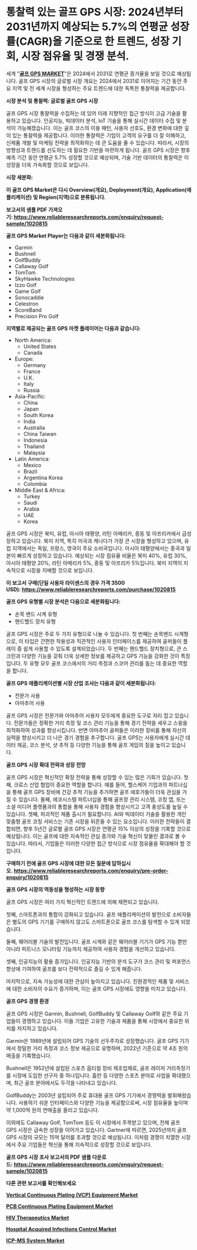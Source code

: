 <p><h1>통찰력 있는 골프 GPS 시장: 2024년부터 2031년까지 예상되는 5.7%의 연평균 성장률(CAGR)을 기준으로 한 트렌드, 성장 기회, 시장 점유율 및 경쟁 분석.</h1></p><p>세계 "<strong><a href="https://www.reliableresearchreports.com/golf-gps-r1020815?utm_campaign=106&utm_medium=8&utm_source=Github&utm_content=ia&utm_term=19122024&utm_id=golf-gps">골프 GPS MARKET</a></strong>"은 2024에서 2031로 연평균 증가율을 보일 것으로 예상됩니다. 골프 GPS 시장의 글로벌 시장 개요는 2024에서 2031로 이어지는 기간 동안 주요 지역 및 전 세계 시장을 형성하는 주요 트렌드에 대한 독특한 통찰력을 제공합니다.</p>
<p><strong>시장 분석 및 통찰력: 글로벌 골프 GPS 시장</strong></p>
<p><p>골프 GPS 시장 통찰력을 수집하는 데 있어 미래 지향적인 접근 방식이 고급 기술을 활용하고 있습니다. 인공지능, 빅데이터 분석, IoT 기술을 통해 실시간 데이터 수집 및 분석이 가능해졌습니다. 이는 골프 코스의 이용 패턴, 사용자 선호도, 환경 변화에 대한 깊이 있는 통찰력을 제공합니다. 이러한 통찰력은 기업이 고객의 요구를 더 잘 이해하고, 신제품 개발 및 마케팅 전략을 최적화하는 데 큰 도움을 줄 수 있습니다. 따라서, 시장의 방향성과 트렌드를 선도하는 데 필요한 기반을 마련하게 됩니다. 골프 GPS 시장은 향후 예측 기간 동안 연평균 5.7% 성장할 것으로 예상되며, 기술 기반 데이터의 통찰력은 이 성장을 더욱 가속화할 것으로 보입니다.</p><a href="%7CAUTHORITHY_DOMAIN_URL%7C?utm_campaign=106&utm_medium=8&utm_source=Github&utm_content=ia&utm_term=19122024&utm_id=golf-gps"></a></p>
<p><strong>시장 세분화:</strong></p>
<p><strong>이 골프 GPS Market은 다시 Overview(개요), Deployment(개요), Application(애플리케이션) 및 Region(지역)으로 분류됩니다.</strong></p>
<p><strong>보고서의 샘플 PDF 가져오기:&nbsp;<a href="https://www.reliableresearchreports.com/enquiry/request-sample/1020815?utm_campaign=106&utm_medium=8&utm_source=Github&utm_content=ia&utm_term=19122024&utm_id=golf-gps">https://www.reliableresearchreports.com/enquiry/request-sample/1020815</a></strong><strong></strong></p>
<p><strong>골프 GPS Market Player는 다음과 같이 세분화됩니다:</strong></p>
<p><ul><li>Garmin</li><li>Bushnell</li><li>GolfBuddy</li><li>Callaway Golf</li><li>TomTom</li><li>SkyHawke Technologies</li><li>Izzo Golf</li><li>Game Golf</li><li>Sonocaddie</li><li>Celestron</li><li>ScoreBand</li><li>Precision Pro Golf</li></ul></p>
<p><strong>지역별로 제공되는 골프 GPS 마켓 플레이어는 다음과 같습니다:</strong></p>
<p><ul>
    <li>
        North America:
        <ul>
            <li>United States</li>
            <li>Canada</li>
        </ul>
    </li>
    <li>
        Europe:
        <ul>
            <li>Germany</li>
            <li>France</li>
            <li>U.K.</li>
            <li>Italy</li>
            <li>Russia</li>
        </ul>
    </li>
    <li>
        Asia-Pacific:
        <ul>
            <li>China</li>
            <li>Japan</li>
            <li>South Korea</li>
            <li>India</li>
            <li>Australia</li>
            <li>China Taiwan</li>
            <li>Indonesia</li>
            <li>Thailand</li>
            <li>Malaysia</li>
        </ul>
    </li>
    <li>
        Latin America:
        <ul>
            <li>Mexico</li>
            <li>Brazil</li>
            <li>Argentina Korea</li>
            <li>Colombia</li>
        </ul>
    </li>
    <li>
        Middle East & Africa:
        <ul>
            <li>Turkey</li>
            <li>Saudi</li>
            <li>Arabia</li>
            <li>UAE</li>
            <li>Korea</li>
        </ul>
    </li>
    </ul></p>
<p><p>골프 GPS 시장은 북미, 유럽, 아시아 태평양, 라틴 아메리카, 중동 및 아프리카에서 급성장하고 있습니다. 북미 지역, 특히 미국과 캐나다가 가장 큰 시장을 형성하고 있으며, 유럽 지역에서는 독일, 프랑스, 영국이 주요 소비국입니다. 아시아 태평양에서는 중국과 일본이 빠르게 성장하고 있습니다. 예상되는 시장 점유율 비율은 북미 40%, 유럽 30%, 아시아 태평양 20%, 라틴 아메리카 5%, 중동 및 아프리카 5%입니다. 북미 지역이 지속적으로 시장을 지배할 것으로 보입니다.</p></p>
<p><strong>이 보고서 구매(단일 사용자 라이센스의 경우 가격 3500 USD):&nbsp;<a href="https://www.reliableresearchreports.com/purchase/1020815?utm_campaign=106&utm_medium=8&utm_source=Github&utm_content=ia&utm_term=19122024&utm_id=golf-gps">https://www.reliableresearchreports.com/purchase/1020815</a></strong></p>
<p><strong>골프 GPS 유형별 시장 분석은 다음으로 세분화됩니다:</strong></p>
<p><ul><li>손목 밴드 시계 유형</li><li>핸드헬드 장치 유형</li></ul></p>
<p><p>골프 GPS 시장은 주로 두 가지 유형으로 나눌 수 있습니다. 첫 번째는 손목밴드 시계형으로, 이 타입은 간편한 착용성과 직관적인 사용자 인터페이스를 제공하여 골퍼들이 플레이 중 쉽게 사용할 수 있도록 설계되었습니다. 두 번째는 핸드헬드 장치형으로, 큰 스크린과 다양한 기능을 갖춰 더욱 상세한 정보를 제공하고 GPS 기능을 강화한 것이 특징입니다. 두 유형 모두 골프 코스에서의 거리 측정과 스코어 관리를 돕는 데 중요한 역할을 합니다.</p></p>
<p><strong>골프 GPS 애플리케이션별 시장 산업 조사는 다음과 같이 세분화됩니다:</strong></p>
<p><ul><li>전문가 사용</li><li>아마추어 사용</li></ul></p>
<p><p>골프 GPS 시장은 전문가와 아마추어 사용자 모두에게 중요한 도구로 자리 잡고 있습니다. 전문가들은 정확한 거리 측정 및 코스 관리 기능을 통해 경기 전략을 세우고 스윙을 최적화하여 성과를 향상시킵니다. 반면 아마추어 골퍼들은 이러한 장비를 통해 자신의 실력을 향상시키고 더 나은 경기 경험을 추구합니다. 골프 GPS는 사용자에게 실시간 데이터 제공, 코스 분석, 샷 추적 등 다양한 기능을 통해 골프 게임의 질을 높이고 있습니다.</p></p>
<p><strong>골프 GPS 시장 확대 전략과 성장 전망</strong></p>
<p><p>골프 GPS 시장은 혁신적인 확장 전략을 통해 성장할 수 있는 많은 기회가 있습니다. 첫째, 크로스 산업 협업이 중요한 역할을 합니다. 예를 들어, 헬스케어 기업과의 파트너십을 통해 골프 GPS 장비에 건강 추적 기능을 추가하면 골프 애호가들이 더욱 관심을 가질 수 있습니다. 둘째, 에코시스템 파트너십을 통해 골프장 관리 시스템, 코칭 앱, 또는 소셜 미디어 플랫폼과의 통합을 통해 사용자 경험을 향상시키고 고객 충성도를 높일 수 있습니다. 셋째, 파괴적인 제품 출시가 필요합니다. AI와 빅데이터 기술을 활용한 개인 맞춤형 골프 코칭 서비스는 기존 시장을 뒤흔들 수 있는 요소입니다. 이러한 전략들이 결합되면, 향후 5년간 글로벌 골프 GPS 시장은 연평균 15% 이상의 성장을 기록할 것으로 예상됩니다. 이는 골프에 대한 지속적인 관심 증가와 기술 혁신이 맞물린 결과로 볼 수 있습니다. 따라서, 기업들은 이러한 다양한 접근 방식으로 시장 점유율을 확대해야 할 것입니다.</p></p>
<p><strong>구매하기 전에 골프 GPS 시장에 대한 모든 질문에 답하십시오.&nbsp;<a href="https://www.reliableresearchreports.com/enquiry/pre-order-enquiry/1020815?utm_campaign=106&utm_medium=8&utm_source=Github&utm_content=ia&utm_term=19122024&utm_id=golf-gps">https://www.reliableresearchreports.com/enquiry/pre-order-enquiry/1020815</a></strong><strong></strong></p>
<p><strong>골프 GPS 시장의 역동성을 형성하는 시장 동향</strong></p>
<p><p>골프 GPS 시장은 여러 가지 혁신적인 트렌드에 의해 재편되고 있습니다. </p><p>첫째, 스마트폰과의 통합이 강화되고 있습니다. 골프 애플리케이션의 발전으로 소비자들은 별도의 GPS 기기를 구매하지 않고도 스마트폰으로 골프 코스를 탐색할 수 있게 되었습니다.</p><p>둘째, 웨어러블 기술의 발전입니다. 골프 시계와 같은 웨어러블 기기가 GPS 기능 뿐만 아니라 피트니스 모니터링 기능까지 제공하여 사용자 경험을 개선하고 있습니다.</p><p>셋째, 인공지능의 활용 증가입니다. 인공지능 기반의 분석 도구가 코스 관리 및 퍼포먼스 향상에 기여하여 골프를 보다 전략적으로 즐길 수 있게 해줍니다.</p><p>마지막으로, 지속 가능성에 대한 관심이 높아지고 있습니다. 친환경적인 제품 및 서비스에 대한 소비자의 수요가 증가하며, 이는 골프 GPS 시장에도 영향을 미치고 있습니다.</p></p>
<p><strong>골프 GPS 경쟁 환경</strong></p>
<p><p>골프 GPS 시장은 Garmin, Bushnell, GolfBuddy 및 Callaway Golf와 같은 주요 기업들이 경쟁하고 있습니다. 이들 기업은 고유한 기술과 제품을 통해 시장에서 중요한 위치를 차지하고 있습니다.</p><p>Garmin은 1989년에 설립되어 GPS 기술의 선두주자로 성장했습니다. 골프 GPS 기기에서 정밀한 거리 측정과 코스 정보 제공으로 유명하며, 2022년 기준으로 약 4조 원의 매출을 기록했습니다.</p><p>Bushnell은 1952년에 설립된 스포츠 옵티컬 장비 제조업체로, 골프 레이저 거리측정기를 시장에 도입한 선구자 중 하나입니다. 홈런 등 다양한 스포츠 분야로 사업을 확대했으며, 최근 골프 분야에서도 두각을 나타내고 있습니다.</p><p>GolfBuddy는 2003년 설립되어 주로 휴대용 골프 GPS 기기에서 경쟁력을 발휘해왔습니다. 사용하기 쉬운 인터페이스와 다양한 기능을 제공함으로써, 시장 점유율을 높이며 약 1,000억 원의 연매출을 올리고 있습니다.</p><p>이외에도 Callaway Golf, TomTom 등도 이 시장에서 주목받고 있으며, 전체 골프 GPS 시장은 급속한 성장을 이어가고 있습니다. Gartner에 따르면, 2025년까지 골프 GPS 시장의 규모는 15억 달러를 초과할 것으로 예상됩니다. 이처럼 경쟁이 치열한 시장에서 주요 기업들은 혁신을 통해 지속적으로 성장할 것으로 보입니다.</p></p>
<p><strong>골프 GPS 시장 조사 보고서의 PDF 샘플 다운로드:&nbsp;<a href="https://www.reliableresearchreports.com/enquiry/request-sample/1020815?utm_campaign=106&utm_medium=8&utm_source=Github&utm_content=ia&utm_term=19122024&utm_id=golf-gps">https://www.reliableresearchreports.com/enquiry/request-sample/1020815</a></strong></p>
<p><strong></strong></p>
<p><strong></strong></p>
<p><strong></strong></p>
<p><strong></strong></p>
<p><strong>다른 관련 보고서를 확인해보세요</strong></p>
<p><strong><p><a href="https://github.com/nathandecarvalho/Market-Research-Report-List-5/blob/main/vertical-continuous-plating-vcp-equipment-market.md?utm_campaign=106&utm_medium=8&utm_source=Github&utm_content=ia&utm_term=19122024&utm_id=golf-gps">Vertical Continuous Plating (VCP) Equipment Market</a></p><p><a href="https://github.com/DixieGrimes/Market-Research-Report-List-1/blob/main/pcb-continuous-plating-equipment-market.md?utm_campaign=106&utm_medium=8&utm_source=Github&utm_content=ia&utm_term=19122024&utm_id=golf-gps">PCB Continuous Plating Equipment Market</a></p><p><a href="https://www.linkedin.com/pulse/expert-analysis-hiv-therapeutics-market-dynamics-expected-116-1kgce?utm_campaign=106&utm_medium=8&utm_source=Github&utm_content=ia&utm_term=19122024&utm_id=golf-gps">HIV Therapeutics Market</a></p><p><a href="https://www.linkedin.com/pulse/a-mkt-nova-vc8zf?utm_campaign=106&utm_medium=8&utm_source=Github&utm_content=ia&utm_term=19122024&utm_id=golf-gps">Hospital Acquired Infections Control Market</a></p><p><a href="https://www.linkedin.com/pulse/mapping-icp-ms-system-market-trends-challenges-breakthroughs-c67df?utm_campaign=106&utm_medium=8&utm_source=Github&utm_content=ia&utm_term=19122024&utm_id=golf-gps">ICP-MS System Market</a></p></strong></p>